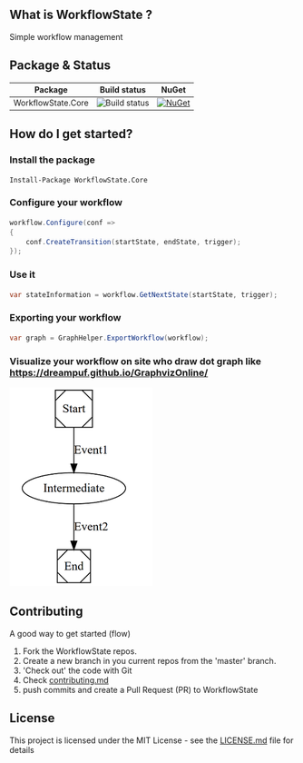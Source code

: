 
## What is WorkflowState ?

Simple workflow management 


## Package & Status

Package  | Build status | NuGet 
-------- | ------------ | ------------ 
WorkflowState.Core | ![Build status](https://ci.appveyor.com/api/projects/status/4y2vpph0h5rsglts?svg=true) | [![NuGet](http://img.shields.io/nuget/v/WorkflowState.Core.svg)](https://www.nuget.org/packages/WorkflowState.Core/)


## How do I get started?

### Install the package

```
Install-Package WorkflowState.Core
```

### Configure your workflow 

```csharp
workflow.Configure(conf =>
{
    conf.CreateTransition(startState, endState, trigger);
});
```

### Use it 

```csharp
var stateInformation = workflow.GetNextState(startState, trigger);
```

### Exporting your workflow 

```csharp
var graph = GraphHelper.ExportWorkflow(workflow);
```

### Visualize your workflow on site who draw dot graph like https://dreampuf.github.io/GraphvizOnline/

![Alt text](./docs/Workflow.png)

## Contributing

A good way to get started (flow)

1. Fork the WorkflowState repos.
1. Create a new branch in you current repos from the 'master' branch.
1. 'Check out' the code with Git
1. Check [contributing.md](CONTRIBUTING.md)
1. push commits and create a Pull Request (PR) to WorkflowState

## License

This project is licensed under the MIT License - see the [LICENSE.md](LICENSE.md) file for details